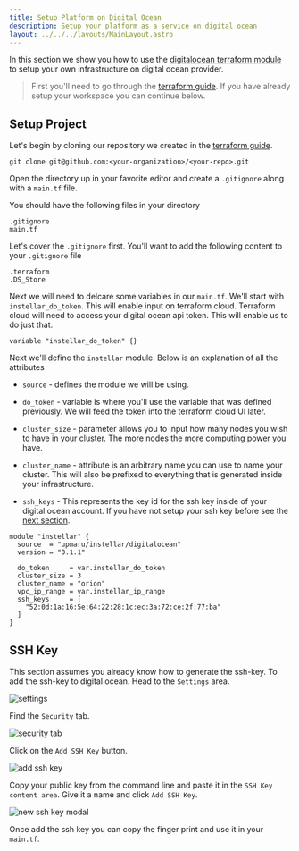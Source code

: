 ```yaml
---
title: Setup Platform on Digital Ocean
description: Setup your platform as a service on digital ocean
layout: ../../../layouts/MainLayout.astro
---
```


In this section we show you how to use the [digitalocean terraform module](https://registry.terraform.io/modules/upmaru/instellar/digitalocean/latest) to setup your own infrastructure on digital ocean provider.

> First you'll need to go through the [terraform guide](/en/infrastructure/terraform). If you have already setup your workspace you can continue below.

## Setup Project

Let's begin by cloning our repository we created in the [terraform guide](/en/infrastructure/terraform#repository).

```shell
git clone git@github.com:<your-organization>/<your-repo>.git
```

Open the directory up in your favorite editor and create a `.gitignore` along with a `main.tf` file.

You should have the following files in your directory

```shell
.gitignore
main.tf
```

Let's cover the `.gitignore` first. You'll want to add the following content to your `.gitignore` file

```
.terraform
.DS_Store
```

Next we will need to delcare some variables in our `main.tf`. We'll start with `instellar_do_token`. This will enable input on terraform cloud. Terraform cloud will need to access your digital ocean api token. This will enable us to do just that.

```hcl
variable "instellar_do_token" {}
```

Next we'll define the `instellar` module. Below is an explanation of all the attributes

+ `source` - defines the module we will be using.

+ `do_token` - variable is where you'll use the variable that was defined previously. We will feed the token into the terraform cloud UI later.

+  `cluster_size` - parameter allows you to input how many nodes you wish to have in your cluster. The more nodes the more computing power you have. 

+  `cluster_name` - attribute is an arbitrary name you can use to name your cluster. This will also be prefixed to everything that is generated inside your infrastructure. 

+ `ssh_keys` - This represents the key id for the ssh key inside of your digital ocean account. If you have not setup your ssh key before see the [next section](#ssh-key).


```hcl
module "instellar" {
  source  = "upmaru/instellar/digitalocean"
  version = "0.1.1"

  do_token     = var.instellar_do_token
  cluster_size = 3
  cluster_name = "orion"
  vpc_ip_range = var.instellar_ip_range
  ssh_keys     = [
    "52:0d:1a:16:5e:64:22:28:1c:ec:3a:72:ce:2f:77:ba"
  ]
}
```

## SSH Key

This section assumes you already know how to generate the ssh-key. To add the ssh-key to digital ocean. Head to the `Settings` area.

![settings](/assets/digital-ocean/settings.png)

Find the `Security` tab.

![security tab](/assets/digital-ocean/security-tab.png)

Click on the `Add SSH Key` button.

![add ssh key](/assets/digital-ocean/add-ssh-key.png)

Copy your public key from the command line and paste it in the `SSH Key content area`. Give it a name and click `Add SSH Key`.

![new ssh key modal](/assets/digital-ocean/new-ssh-key-modal)

Once add the ssh key you can copy the finger print and use it in your `main.tf`.









